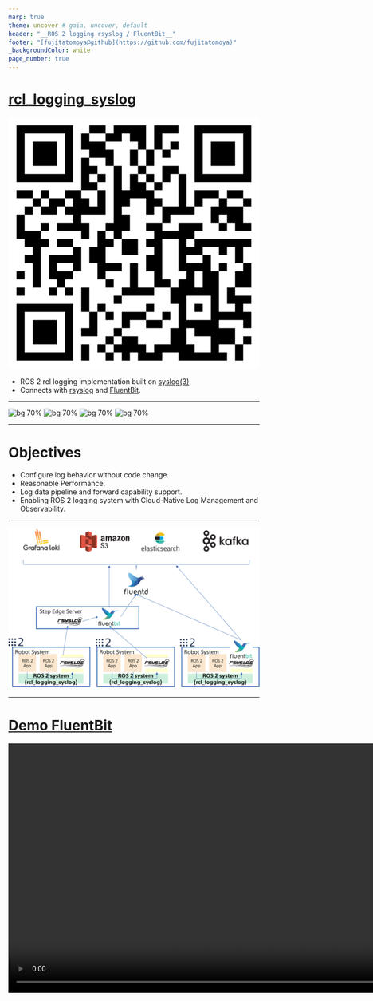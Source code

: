 ```yaml
---
marp: true
theme: uncover # gaia, uncover, default
header: "__ROS 2 logging rsyslog / FluentBit__"
footer: "[fujitatomoya@github](https://github.com/fujitatomoya)"
_backgroundColor: white
page_number: true
---
```


# [rcl_logging_syslog](https://github.com/fujitatomoya/rcl_logging_syslog)

![bg right:35% width:300px](./images/QR.png)

- ROS 2 rcl logging implementation built on [syslog(3)](https://man7.org/linux/man-pages/man3/syslog.3.html).
- Connects with [rsyslog](https://www.rsyslog.com/) and [FluentBit](https://fluentbit.io/).

<!---
Comment Here
--->

---

![bg 70%](https://images.squarespace-cdn.com/content/v1/606d378755a86f589aa297b7/1653397531343-6M4IQ4JWDQV1SQ8W17UN/HumbleHawksbill_TransparentBG-NoROS.png)
![bg 70%](https://images.squarespace-cdn.com/content/v1/606d378755a86f589aa297b7/1684793822030-O5GLQ81TY0M8RZ7I422Q/IronIrwiniLogo.jpg?format=750w)
![bg 70%](https://global.discourse-cdn.com/business7/uploads/ros/optimized/3X/a/e/ae61107095e154a1606d4ea7080065fe0bee52af_2_548x499.png)
![bg 70%](https://images.squarespace-cdn.com/content/v1/606d378755a86f589aa297b7/1628726028642-TVRVRIQL914IVYWV8MG9/rolling.png)

<!---
Note that rolling is officially verified, but other distros should work without any change.
rcl_logging_syslog is only dependent on legacy syslog(3C) interface, so no difference at all.
--->

---

# Objectives

- Configure log behavior without code change.
- Reasonable Performance.
- Log data pipeline and forward capability support.
- Enabling ROS 2 logging system with Cloud-Native Log Management and Observability.

<!---
Comment Here
--->

---

![bg 70%](./images/architecture_overview.png)

<!---
This logging design is just one of the example can be supported by the architecture.
rsyslog and FluentBit enables user to support any log data pipeline with security TLS.
Even more, this architecture can take advantage of Cloud-Native services and tools.
--->

---

# [Demo FluentBit](https://github.com/user-attachments/assets/bdb05bf7-92b2-4b9a-8f20-3d3b803a7a86)

<video controls="controls" width="1000" src="https://github.com/user-attachments/assets/bdb05bf7-92b2-4b9a-8f20-3d3b803a7a86">

<!---
Comment Here
--->

---

# [Demo Fluentd/Loki/Grafana](https://github.com/user-attachments/assets/4a1aae42-5c55-4f31-9198-8c7c246244ca)

<video controls="controls" width="1100" src="https://github.com/user-attachments/assets/4a1aae42-5c55-4f31-9198-8c7c246244ca">

<!---
Comment Here
--->

---

# [rsyslog](https://www.rsyslog.com/)

## a.k.a rocket-fast system for log processing 🚀🚀🚀

[rsyslog](https://www.rsyslog.com/) is available in default Ubuntu distribution managed by system service, performative, and many configuration supported including log data pipeline.
So that user can choose the logging configuration depending on the application requirement and use case, sometimes file system sink, sometimes forwarding to remote rsyslogd, or even [FluentBit](https://github.com/fluent/fluent-bit).

<!---
SYSLOG(3) is really simple that does not have much interfaces to control on application side, it just writes the log data on rsyslog Unix Domain Socket.
--->

---

# [FluentBit](https://github.com/fluent/fluent-bit)

![bg right:70% fit](https://imagedelivery.net/xZXo0QFi-1_4Zimer-T0XQ/cd90e2c5-86b3-42be-5a24-3cc25fb96000/orig)

---

- Lightweight and Efficient: suitable for environments with limited computational power.
- High Performance: capable of handling high-volume data streams with minimal latency. It leverages asynchronous I/O and efficient data processing techniques to ensure optimal performance.
- Flexibility: supports a wide range of data sources and destinations.
- Configurability: offers a flexible configuration language that allows you to customize its behavior to fit your specific needs.
- Extensibility: highly extensible through plugins including custom ones.
- Scalability: easily scaled horizontally to handle increasing data volumes by deploying multiple instances.
- Reliability: features like fault tolerance and retry mechanisms to ensure data reliability.

<!---
Comment Here
--->

---

## Issues and PRs always welcome 🚀

https://github.com/fujitatomoya/rcl_logging_syslog

![bg left:35% width:300px](./images/QR.png)

<!---
Comment Here
--->
